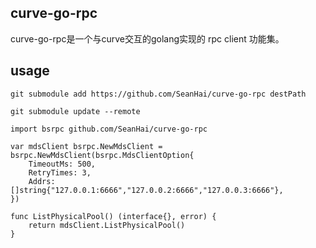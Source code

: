 ## curve-go-rpc
curve-go-rpc是一个与curve交互的golang实现的 rpc client 功能集。

## usage

`git submodule add https://github.com/SeanHai/curve-go-rpc destPath`

`git submodule update --remote`

```
import bsrpc github.com/SeanHai/curve-go-rpc

var mdsClient bsrpc.NewMdsClient = bsrpc.NewMdsClient(bsrpc.MdsClientOption{
	TimeoutMs: 500,
	RetryTimes: 3,
	Addrs: []string{"127.0.0.1:6666","127.0.0.2:6666","127.0.0.3:6666"},
})

func ListPhysicalPool() (interface{}, error) {
    return mdsClient.ListPhysicalPool()
}
```
